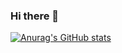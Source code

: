 ### Hi there 👋

[![Anurag's GitHub stats](https://github-readme-stats.vercel.app/api?username=minaver)](https://github.com/anuraghazra/github-readme-stats)
